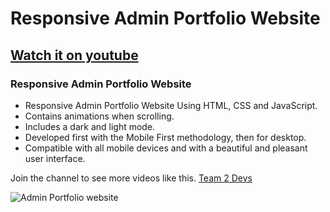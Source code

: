 # Responsive  Admin Portfolio Website 
## [Watch it on youtube](https://www.youtube.com/channel/UCgME7xUx_PrCdphF2k8bupg?app=desktop)
### Responsive  Admin Portfolio Website 

- Responsive Admin Portfolio Website Using HTML, CSS and JavaScript.
- Contains animations when scrolling.
- Includes a dark and light mode.
- Developed first with the Mobile First methodology, then for desktop.
- Compatible with all mobile devices and with a beautiful and pleasant user interface.

Join the channel to see more videos like this. [Team 2 Devs](https://www.youtube.com/channel/UCgME7xUx_PrCdphF2k8bupg?app=desktop)

![Admin Portfolio website](/preview.png)
